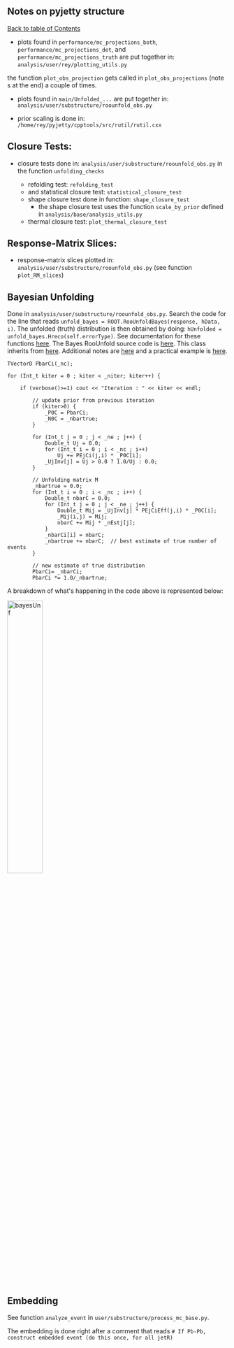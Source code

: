 ## Notes on pyjetty structure
[Back to table of Contents](../README.md)

* plots found in ```performance/mc_projections_both```, ```performance/mc_projections_det```, and ```performance/mc_projections_truth``` are put together in:
```analysis/user/rey/plotting_utils.py```

the function ```plot_obs_projection``` gets called in ```plot_obs_projections``` (note s at the end) a couple of times.

* plots found in ```main/Unfolded_...``` are put together in:
```analysis/user/substructure/roounfold_obs.py```

* prior scaling is done in: ```/home/rey/pyjetty/cpptools/src/rutil/rutil.cxx```

## Closure Tests:

* closure tests done in: ```analysis/user/substructure/roounfold_obs.py``` in the function ```unfolding_checks```

   - refolding test: ```refolding_test```
   - and statistical closure test: ```statistical_closure_test```
   - shape closure test done in function: ```shape_closure_test```
      - the shape closure test uses the function ```scale_by_prior``` defined in ```analysis/base/analysis_utils.py```
   - thermal closure test: ```plot_thermal_closure_test```

## Response-Matrix Slices:

* response-matrix slices plotted in: ```analysis/user/substructure/roounfold_obs.py``` (see function ```plot_RM_slices```)

## Bayesian Unfolding

Done in ```analysis/user/substructure/roounfold_obs.py```. Search the code for the line that reads ```unfold_bayes = ROOT.RooUnfoldBayes(response, hData, i)```. The unfolded (truth) distribution is then obtained by doing: ```hUnfolded = unfold_bayes.Hreco(self.errorType)```. See documentation for these functions [here](https://hepunx.rl.ac.uk/~adye/software/unfold/htmldoc-dev/RooUnfoldBayes.html). The Bayes RooUnfold source code is [here](https://github.com/skluth/RooUnfold/blob/master/src/RooUnfoldBayes.cxx). This class inherits from [here](https://github.com/skluth/RooUnfold/blob/master/src/RooUnfold.cxx). Additional notes are [here](https://gitlab.cern.ch/RooUnfold/RooUnfold/-/blob/master/README.md) and a practical example is [here](https://gitlab.cern.ch/RooUnfold/RooUnfold/blob/master/examples/RooUnfoldExample.py).

```
TVectorD PbarCi(_nc);

for (Int_t kiter = 0 ; kiter < _niter; kiter++) {

	if (verbose()>=1) cout << "Iteration : " << kiter << endl;

    	// update prior from previous iteration
    	if (kiter>0) {
      		_P0C = PbarCi;
      		_N0C = _nbartrue;
    	}

    	for (Int_t j = 0 ; j < _ne ; j++) {
      		Double_t Uj = 0.0;
      		for (Int_t i = 0 ; i < _nc ; i++)
        		Uj += PEjCi(j,i) * _P0C[i];
      		_UjInv[j] = Uj > 0.0 ? 1.0/Uj : 0.0;
    	}

    	// Unfolding matrix M
    	_nbartrue = 0.0;
    	for (Int_t i = 0 ; i < _nc ; i++) {
      		Double_t nbarC = 0.0;
      		for (Int_t j = 0 ; j < _ne ; j++) {
        		Double_t Mij = _UjInv[j] * PEjCiEff(j,i) * _P0C[i];
        		_Mij(i,j) = Mij;
        		nbarC += Mij * _nEstj[j];
      		}
      		_nbarCi[i] = nbarC;
      		_nbartrue += nbarC;  // best estimate of true number of events
    	}

    	// new estimate of true distribution
    	PbarCi= _nbarCi;
    	PbarCi *= 1.0/_nbartrue;
```

A breakdown of what's happening in the code above is represented below:

<img src="bayesUnfold.jpg"
    style="width: 40%;"
    alt="bayesUnf"
    style="float: left; margin-right: 10px;" />

## Embedding

See function ```analyze_event``` in ```user/substructure/process_mc_base.py```.

The embedding is done right after a comment that reads ```# If Pb-Pb, construct embedded event (do this once, for all jetR)```